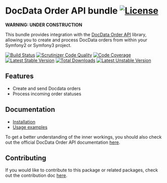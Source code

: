 # DocData Order API bundle [![License](https://poser.pugx.org/cleentfaar/docdata-orderapi-bundle/license.svg)](https://packagist.org/packages/cleentfaar/docdata-orderapi-bundle)

**WARNING: UNDER CONSTRUCTION**

This bundle provides integration with the [DocData Order API](https://github.com/cleentfaar/doctrine-orderapi) library,
allowing you to create and process DocData orders from within your Symfony2 or Symfony3 project.

[![Build Status](https://secure.travis-ci.org/cleentfaar/CLDocDataOrderApiBundle.svg)](http://travis-ci.org/cleentfaar/CLDocDataOrderApiBundle)
[![Scrutinizer Code Quality](https://scrutinizer-ci.com/g/cleentfaar/CLDocDataOrderApiBundle/badges/quality-score.png?b=master)](https://scrutinizer-ci.com/g/cleentfaar/CLDocDataOrderApiBundle/?branch=master)
[![Code Coverage](https://scrutinizer-ci.com/g/cleentfaar/CLDocDataOrderApiBundle/badges/coverage.png?b=master)](https://scrutinizer-ci.com/g/cleentfaar/CLDocDataOrderApiBundle/?branch=master)<br/>
[![Latest Stable Version](https://poser.pugx.org/cleentfaar/docdata-orderapi-bundle/v/stable.svg)](https://packagist.org/packages/cleentfaar/docdata-orderapi-bundle)
[![Total Downloads](https://poser.pugx.org/cleentfaar/docdata-orderapi-bundle/downloads.svg)](https://packagist.org/packages/cleentfaar/docdata-orderapi-bundle)
[![Latest Unstable Version](https://poser.pugx.org/cleentfaar/docdata-orderapi-bundle/v/unstable.svg)](https://packagist.org/packages/cleentfaar/docdata-orderapi-bundle)


## Features

- Create and send Docdata orders
- Process incoming order statuses


## Documentation

- [Installation](Resources/doc/installation.md)
- [Usage examples](Resources/doc/usage.md)

To get a better understanding of the inner workings, you should also check out the official DocData Order API documentation [here](http://www.docdatapayments.com/userfiles/download/Nederlands/733126_Integration_manual_Order_Api_1-1_-_NEW.pdf).


## Contributing

If you would like to contribute to this package or related packages, check out the contribution doc [here](Resources/doc/contributing.md).

